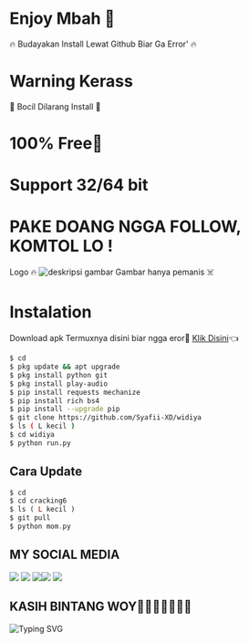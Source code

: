 # Enjoy Mbah 🤤
 🔥 Budayakan Install Lewat Github Biar Ga Error' 🔥
# Warning Kerass
 🗿 Bocil Dilarang Install 🗿
# 100% Free🎉
# Support 32/64 bit
# PAKE DOANG NGGA FOLLOW, KOMTOL LO !
Logo 🔥
![deskripsi gambar](https://i.ibb.co/mR77crG/Screenshot-2022-07-17-11-27-29-805-com-termux.png)
Gambar hanya pemanis ☠️
# Instalation
Download apk Termuxnya disini biar ngga eror🌟
[Klik Disini](https://f-droid.org/repo/com.termux_117.apk)👈
```bash
$ cd
$ pkg update && apt upgrade
$ pkg install python git
$ pkg install play-audio
$ pip install requests mechanize
$ pip install rich bs4
$ pip install --upgrade pip
$ git clone https://github.com/Syafii-XD/widiya
$ ls ( L kecil )
$ cd widiya
$ python run.py
```
## Cara Update
```php
$ cd
$ cd cracking6
$ ls ( L kecil )
$ git pull
$ python mom.py
```
## MY SOCIAL MEDIA
[![](https://img.shields.io/badge/Github-black?logo=Github&logoColor=black&labelColor=white)](https://github.com/Al-Vino) [![](https://img.shields.io/badge/Twitter-blue?logo=Twitter&logoColor=White&labelColor=white)](https://mobile.twitter.com/AdjAlvino)
[![](https://img.shields.io/badge/Facebook-blue?logo=Facebook&logoColor=blue&labelColor=white)](https://www.facebook.com/Alvin0Xy.io)[![](https://img.shields.io/badge/Instagram-red?logo=Instagram&logoColor=red&labelColor=white)](https://www.instagram.com/mhff_xy) [![](https://img.shields.io/badge/Whatsapp-CHAT-red?logo=Whatsapp&logoColor=Brightgreen&labelColor=white)](https://wa.me/17154739342text=Halo+kak+alvino+ganteng)
## KASIH BINTANG WOY🌟🌟🌟🌟🌟🌟🌟
![Typing SVG](https://readme-typing-svg.herokuapp.com?lines=Selamat+Bersenang-senang....!+)

